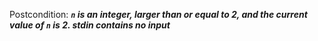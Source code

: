 Postcondition: ***`n` is an integer, larger than or equal to 2, and the current value of `n` is 2. stdin contains no input***